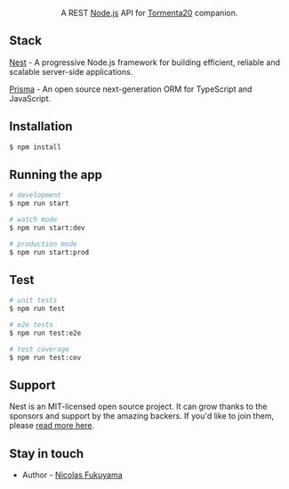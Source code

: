 <p align="center">A REST <a href="http://nodejs.org" target="_blank">Node.js</a> API for <a href="https://tormentarpg.com.br/" target="_blank">Tormenta20</a> companion.</p>
<p align="center">

## Stack

[Nest](https://github.com/nestjs/nest) - A progressive Node.js framework for building efficient, reliable and scalable server-side applications.

[Prisma](https://www.prisma.io/) - An open source next-generation ORM for TypeScript and JavaScript.

## Installation

```bash
$ npm install
```

## Running the app

```bash
# development
$ npm run start

# watch mode
$ npm run start:dev

# production mode
$ npm run start:prod
```

## Test

```bash
# unit tests
$ npm run test

# e2e tests
$ npm run test:e2e

# test coverage
$ npm run test:cov
```

## Support

Nest is an MIT-licensed open source project. It can grow thanks to the sponsors and support by the amazing backers. If you'd like to join them, please [read more here](https://docs.nestjs.com/support).

## Stay in touch

- Author - [Nicolas Fukuyama](https://www.instagram.com/nifukuyama/)
